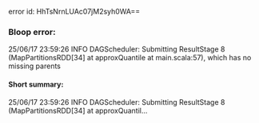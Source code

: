 error id: HhTsNrnLUAc07jM2syh0WA==
### Bloop error:

25/06/17 23:59:26 INFO DAGScheduler: Submitting ResultStage 8 (MapPartitionsRDD[34] at approxQuantile at main.scala:57), which has no missing parents
#### Short summary: 

25/06/17 23:59:26 INFO DAGScheduler: Submitting ResultStage 8 (MapPartitionsRDD[34] at approxQuantil...